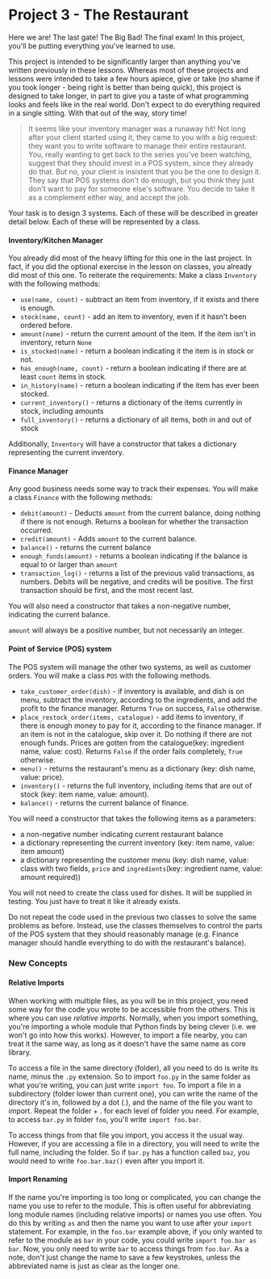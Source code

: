 # Project 3 - The Restaurant

Here we are! The last gate! The Big Bad! The final exam! In this project, you'll be putting everything you've 
learned to use.

This project is intended to be significantly larger than anything you've written previously in these lessons. 
Whereas most of these projects and lessons were intended to take a few hours apiece, give or take (no shame if 
you took longer - being right is better than being quick), this project is designed to take longer, in part to 
give you a taste of what programming looks and feels like in the real world. Don't expect to do everything 
required in a single sitting. With that out of the way, story time!

> It seems like your inventory manager was a runaway hit! Not long after your client started using it, they came 
> to you with a big request: they want you to write software to manage their entire restaurant. You, really 
> wanting to get back to the series you've been watching, suggest that they should invest in a POS system, since 
> they already do that. But no, your client is insistent that you be the one to design it. They say that POS 
> systems don't do enough, but you think they just don't want to pay for someone else's software. You decide to 
> take it as a complement either way, and accept the job. 

Your task is to design 3 systems. Each of these will be described in greater detail below. Each of these
will be represented by a class.
#### Inventory/Kitchen Manager
You already did most of the heavy lifting for this one in the last project. In fact, if you did the optional 
exercise in the lesson on classes, you already did most of this one. To reiterate the requirements:
Make a class `Inventory` with the following methods:
- `use(name, count)` - subtract an item from inventory, 
if it exists and there is enough.
- `stock(name, count)` - add an item to inventory, 
even if it hasn't been ordered before.
- `amount(name)` - return the current amount of the item. If the item isn't in inventory, return `None`
- `is_stocked(name)` - return a boolean indicating it the item is in stock or not.
- `has_enough(name, count)` - return a boolean indicating if there are at least `count` items in stock.
- `in_history(name)` - return a boolean indicating if the item has ever been stocked.
- `current_inventory()` - returns a dictionary of the items currently in stock, including amounts
- `full_inventory()` - returns a dictionary of all items, both in and out of 
stock

Additionally, `Inventory` will have a constructor that takes a dictionary representing the current inventory.

#### Finance Manager
Any good business needs some way to track their expenses. You will 
make a class `Finance` with the following methods:
- `debit(amount)` - Deducts `amount` from the current balance, doing nothing if there is not enough. Returns a boolean for whether the transaction occurred.
- `credit(amount)` - Adds `amount` to the current balance.
- `balance()` - returns the current balance
- `enough_funds(amount)` - returns a boolean indicating if the balance is equal to or larger than `amount`
- `transaction_log()` - returns a list of the previous valid transactions, as numbers. Debits will be negative, and credits will be positive. The first transaction should be first, and the most recent last.

You will also need a constructor that takes a non-negative number, 
indicating the current balance.

`amount` will always be a positive number, but not necessarily an integer.

#### Point of Service (POS) system
The POS system will manage the other two systems, as well as customer 
orders. You will make a class `POS` with the following methods.
- `take_customer_order(dish)` - if inventory is available, and dish is on menu, subtract the inventory, according 
to the ingredients, and add the profit to the finance manager. Returns `True` on success, `False` otherwise.
- `place_restock_order(items, catalogue)` - add items to inventory, if there is enough money to pay for it, according to the 
finance manager. If an item is not in the catalogue, skip over it. Do nothing if there are not enough funds. 
Prices are gotten from the catalogue(key: ingredient name, value: cost). Returns `False` if the order fails completely, `True` otherwise.
- `menu()` - returns the restaurant's menu as a dictionary (key: dish name, value: price).
- `inventory()` - returns the full inventory, including items that 
are out of stock (key: item name, value: amount).
- `balance()` - returns the current balance of finance.

You will need a constructor that takes the following items as a parameters: 
- a non-negative number indicating current restaurant balance
- a dictionary representing the current inventory (key: item name, value: item amount)
- a dictionary representing the customer menu (key: dish name, value: class with two fields, `price` and `ingredients`(key: ingredient name, value: amount required))

You will not need to create the class used for dishes. It will be supplied in testing. You just have 
to treat it like it already exists.

Do not repeat the code used in the previous two classes to solve the same problems as before. Instead, use the classes 
themselves to control the parts of the POS system that they should reasonably manage (e.g. Finance manager should handle 
everything to do with the restaurant's balance).

### New Concepts
#### Relative Imports

When working with multiple files, as you will be in this project, you need some way for the code you wrote 
to be accessible from the others. This is where you can use *relative imports*. Normally, when you import 
something, you're importing a whole module that Python finds by being clever (i.e. we won't go into how this 
works). However, to import a file nearby, you can treat it the same way, as long as it doesn't have the same 
name as core library.

To access a file in the same directory (folder), all you need to do is write its name, minus the `.py` extension.
So to import `foo.py` in the same folder as what you're writing, you can just write `import foo`. To import a 
file in a subdirectory (folder lower than current one), you can write the name of the directory it's in, followed 
by a dot (.), and the name of the file you want to import. Repeat the folder + . for each level of folder you need. 
For example, to access `bar.py` in folder `foo`, you'll write `import foo.bar`.

To access things from that file you import, you access it the usual way. However, if you are accessing a 
file in a directory, you will need to write the full name, including the folder. So if `bar.py` has a function 
called `baz`, you would need to write `foo.bar.baz()` even after you import it.

#### Import Renaming

If the name you're importing is too long or complicated, you can change the name you use to refer to the module.
This is often useful for abbreviating long module names (including relative imports) or names you use often.
You do this by writing `as` and then the name you want to use after your `import` statement.
For example, in the `foo.bar` example above, if you only wanted to refer to the module as `bar` in your code, 
you could write `import foo.bar as bar`. Now, you only need to write `bar` to access things from `foo.bar`. 
As a note, don't just change the name to save a few keystrokes, unless the abbreviated name is just as clear 
as the longer one. 